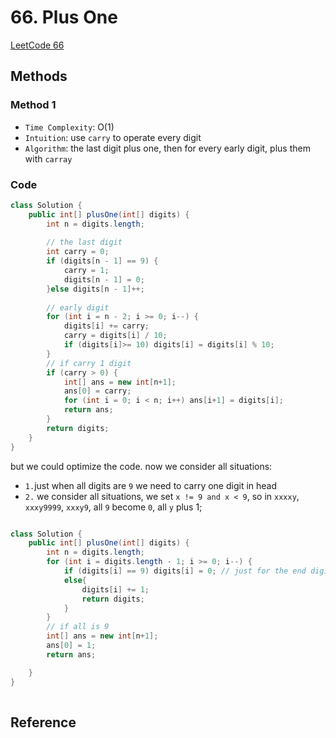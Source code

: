 # 66. Plus One

[LeetCode 66](https://leetcode.com/problems/plus-one/)


## Methods

### Method 1
* `Time Complexity`: O(1) 
* `Intuition`: use `carry` to operate every digit
* `Algorithm`: 
the last digit plus one, then for every early digit, plus them with `carray`
### Code
```java
class Solution {
    public int[] plusOne(int[] digits) {
        int n = digits.length; 
        
        // the last digit      
        int carry = 0; 
        if (digits[n - 1] == 9) {
            carry = 1; 
            digits[n - 1] = 0; 
        }else digits[n - 1]++; 
        
        // early digit
        for (int i = n - 2; i >= 0; i--) {
            digits[i] += carry;
            carry = digits[i] / 10; 
            if (digits[i]>= 10) digits[i] = digits[i] % 10; 
        }
        // if carry 1 digit
        if (carry > 0) {
            int[] ans = new int[n+1]; 
            ans[0] = carry; 
            for (int i = 0; i < n; i++) ans[i+1] = digits[i];
            return ans; 
        }
        return digits;
    }
}
```
but we could optimize the code. now we consider all situations: 
* `1.`just when all digits are `9` we need to carry one digit in head  
* `2.` we consider all situations, we set `x != 9 and x < 9`, so in `xxxxy`, `xxxy9999`, `xxxy9`, all `9` become `0`, all `y` plus 1; 


```java 

class Solution {
    public int[] plusOne(int[] digits) {
        int n = digits.length; 
        for (int i = digits.length - 1; i >= 0; i--) {
            if (digits[i] == 9) digits[i] = 0; // just for the end digits is 9:  xxx9, xxx9999 
            else{
                digits[i] += 1; 
                return digits;
            }
        }        
        // if all is 9 
        int[] ans = new int[n+1]; 
        ans[0] = 1; 
        return ans;

    }
}
 
```  

## Reference